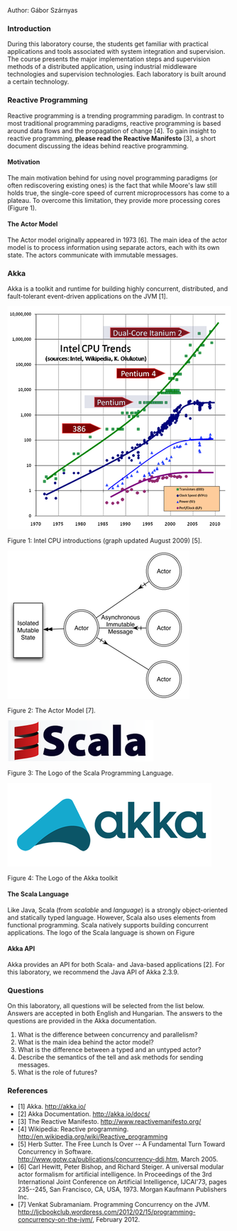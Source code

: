 Author: Gábor Szárnyas

### Introduction

During this laboratory course, the students get familiar with practical applications and tools associated with system integration and supervision. The course presents the major implementation steps and supervision methods of a distributed application, using industrial middleware technologies and supervision technologies. Each laboratory is built around a certain technology.

### Reactive Programming

Reactive programming is a trending programming paradigm. In contrast to most traditional programming paradigms, reactive programming is based around data flows and the propagation of change [4]. To gain insight to reactive programming, **please read the Reactive Manifesto** [3], a short document discussing the ideas behind reactive programming.

#### Motivation

The main motivation behind for using novel programming paradigms (or often rediscovering existing ones) is the fact that while Moore's law still holds true, the single-core speed of current microprocessors has come to a plateau. To overcome this limitation, they provide more processing cores (Figure 1).

#### The Actor Model

The Actor model originally appeared in 1973 [6]. The main idea of the actor model is to process information using separate actors, each with its own state. The actors communicate with immutable messages.

### Akka

Akka is a toolkit and runtime for building highly concurrent, distributed, and fault-tolerant event-driven applications on the JVM [1].

![](intlab/akka/transistor-count.png)

Figure 1: Intel CPU introductions (graph updated August 2009) [5].

![](intlab/akka/actor-model.png)

Figure 2: The Actor Model [7].

![](intlab/akka/scala-logo.png)

Figure 3: The Logo of the Scala Programming Language.

![](intlab/akka/akka-logo.png)

Figure 4: The Logo of the Akka toolkit


#### The Scala Language

Like Java, Scala (from *scalable* and *language*) is a strongly object-oriented and statically typed language. However, Scala also uses elements from functional programming. Scala natively supports building concurrent applications. The logo of the Scala language is shown on Figure

#### Akka API

Akka provides an API for both Scala- and Java-based applications [2]. For this laboratory, we recommend the Java API of Akka 2.3.9.

### Questions

On this laboratory, all questions will be selected from the list below. Answers are accepted in both English and Hungarian. The answers to the questions are provided in the Akka documentation.

1. What is the difference between concurrency and parallelism?
2. What is the main idea behind the actor model?
3. What is the difference between a typed and an untyped actor?
4. Describe the semantics of the tell and ask methods for sending messages.
5. What is the role of futures?

### References

* [1] Akka. <http://akka.io/>
* [2] Akka Documentation. <http://akka.io/docs/>
* [3] The Reactive Manifesto. <http://www.reactivemanifesto.org/>
* [4] Wikipedia: Reactive programming. <http://en.wikipedia.org/wiki/Reactive_programming>
* [5] Herb Sutter. The Free Lunch Is Over -- A Fundamental Turn Toward Concurrency in Software. <http://www.gotw.ca/publications/concurrency-ddj.htm>, March 2005.
* [6] Carl Hewitt, Peter Bishop, and Richard Steiger. A universal modular actor formalism for artificial intelligence. In Proceedings of the 3rd International Joint Conference on Artificial Intelligence, IJCAI'73, pages 235--245, San Francisco, CA, USA, 1973. Morgan Kaufmann Publishers Inc.
* [7] Venkat Subramaniam. Programming Concurrency on the JVM. <http://ljcbookclub.wordpress.com/2012/02/15/programming-concurrency-on-the-jvm/>, February 2012.